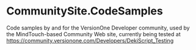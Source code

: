 CommunitySite.CodeSamples
=========================

Code samples by and for the VersionOne Developer community, used by the MindTouch-based Community Web site, currently being tested at https://community.versionone.com/Developers/DekiScript_Testing
